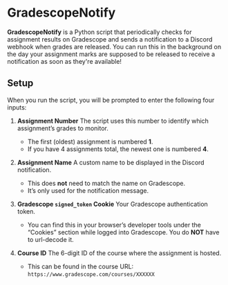 # GradescopeNotify

**GradescopeNotify** is a Python script that periodically checks for assignment results on Gradescope and sends a notification to a Discord webhook when grades are released. You can run this in the background on the day your assignment marks are supposed to be released to receive a notification as soon as they're available!

## Setup

When you run the script, you will be prompted to enter the following four inputs:

1. **Assignment Number**
   The script uses this number to identify which assignment’s grades to monitor.

   * The first (oldest) assignment is numbered **1**.
   * If you have 4 assignments total, the newest one is numbered **4**.

2. **Assignment Name**
   A custom name to be displayed in the Discord notification.

   * This does **not** need to match the name on Gradescope.
   * It’s only used for the notification message.

3. **Gradescope `signed_token` Cookie**
   Your Gradescope authentication token.

   * You can find this in your browser’s developer tools under the “Cookies” section while logged into Gradescope. You do **NOT** have to url-decode it.

4. **Course ID**
   The 6-digit ID of the course where the assignment is hosted.

   * This can be found in the course URL:
     `https://www.gradescope.com/courses/XXXXXX`
